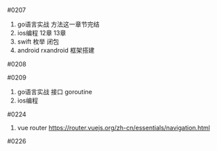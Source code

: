 #0207
1. go语言实战 方法这一章节完结
2. ios编程  12章 13章  
3. swift  枚举 闭包
4. android  rxandroid 框架搭建



#0208


#0209
1. go语言实战 接口 goroutine
2. ios编程 


#0224 
1. vue router 
https://router.vuejs.org/zh-cn/essentials/navigation.html

#0226



